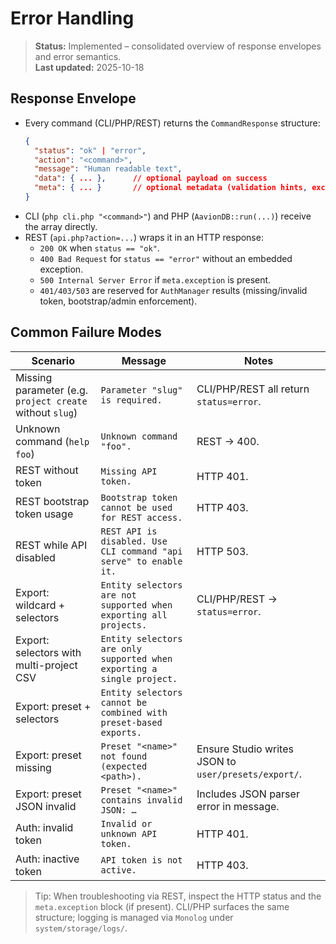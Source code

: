 # Error Handling

> **Status:** Implemented – consolidated overview of response envelopes and error semantics.  
> **Last updated:** 2025-10-18

## Response Envelope
- Every command (CLI/PHP/REST) returns the `CommandResponse` structure:
  ```json
  {
    "status": "ok" | "error",
    "action": "<command>",
    "message": "Human readable text",
    "data": { ... },      // optional payload on success
    "meta": { ... }       // optional metadata (validation hints, exception info)
  }
  ```
- CLI (`php cli.php "<command>"`) and PHP (`AavionDB::run(...)`) receive the array directly.
- REST (`api.php?action=...`) wraps it in an HTTP response:
  - `200 OK` when `status == "ok"`.
  - `400 Bad Request` for `status == "error"` without an embedded exception.
  - `500 Internal Server Error` if `meta.exception` is present.
  - `401/403/503` are reserved for `AuthManager` results (missing/invalid token, bootstrap/admin enforcement).

## Common Failure Modes
| Scenario | Message | Notes |
|----------|---------|-------|
| Missing parameter (e.g. `project create` without `slug`) | `Parameter "slug" is required.` | CLI/PHP/REST all return `status=error`. |
| Unknown command (`help foo`) | `Unknown command "foo".` | REST → 400. |
| REST without token | `Missing API token.` | HTTP 401. |
| REST bootstrap token usage | `Bootstrap token cannot be used for REST access.` | HTTP 403. |
| REST while API disabled | `REST API is disabled. Use CLI command "api serve" to enable it.` | HTTP 503. |
| Export: wildcard + selectors | `Entity selectors are not supported when exporting all projects.` | CLI/PHP/REST → `status=error`. |
| Export: selectors with multi-project CSV | `Entity selectors are only supported when exporting a single project.` |  |
| Export: preset + selectors | `Entity selectors cannot be combined with preset-based exports.` |  |
| Export: preset missing | `Preset "<name>" not found (expected <path>).` | Ensure Studio writes JSON to `user/presets/export/`. |
| Export: preset JSON invalid | `Preset "<name>" contains invalid JSON: …` | Includes JSON parser error in message. |
| Auth: invalid token | `Invalid or unknown API token.` | HTTP 401. |
| Auth: inactive token | `API token is not active.` | HTTP 403. |

> Tip: When troubleshooting via REST, inspect the HTTP status and the `meta.exception` block (if present). CLI/PHP surfaces the same structure; logging is managed via `Monolog` under `system/storage/logs/`.
